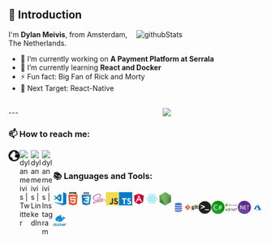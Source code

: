 ## 👋 Introduction

<img align="right" alt="githubStats" width="50%" src="https://github-readme-stats.vercel.app/api?username=dylanmeivis&show_icons=true&hide=stars&count_private=true&theme=prussian">

I'm **Dylan Meivis**, from Amsterdam, The Netherlands.

-   🔭 I’m currently working on **A Payment Platform at Serrala**
-   🌱 I’m currently learning **React and Docker**
-   ⚡ Fun fact: Big Fan of Rick and Morty
-   🎯 Next Target: React-Native

<br />
---

<img align='right' src='https://octodex.github.com/images/daftpunktocat-thomas.gif' width='200"'>

### 📫 How to reach me:
[<img align="left" alt="dylanmeivis.com" width="22px" src="https://raw.githubusercontent.com/iconic/open-iconic/master/svg/globe.svg" />][website]
[<img align="left" alt="dylanmeivis | Twitter" width="22px" src="https://cdn.jsdelivr.net/npm/simple-icons@v3/icons/twitter.svg" />][twitter]
[<img align="left" alt="dylanmeivis | LinkedIn" width="22px" src="https://cdn.jsdelivr.net/npm/simple-icons@v3/icons/linkedin.svg" />][linkedin]
[<img align="left" alt="dylanmeivis | Instagram" width="22px" src="https://cdn.jsdelivr.net/npm/simple-icons@v3/icons/instagram.svg" />][instagram]

<br />

### 📚 Languages and Tools:

<img align="left" alt="Visual Studio Code" width="26px" src="https://raw.githubusercontent.com/github/explore/80688e429a7d4ef2fca1e82350fe8e3517d3494d/topics/visual-studio-code/visual-studio-code.png" />
<img align="left" alt="HTML5" width="26px" src="https://raw.githubusercontent.com/github/explore/80688e429a7d4ef2fca1e82350fe8e3517d3494d/topics/html/html.png" />
<img align="left" alt="CSS3" width="26px" src="https://raw.githubusercontent.com/github/explore/80688e429a7d4ef2fca1e82350fe8e3517d3494d/topics/css/css.png" />
<img align="left" alt="Sass" width="26px" src="https://raw.githubusercontent.com/github/explore/80688e429a7d4ef2fca1e82350fe8e3517d3494d/topics/sass/sass.png" />
<img align="left" alt="JavaScript" width="26px" src="https://raw.githubusercontent.com/github/explore/80688e429a7d4ef2fca1e82350fe8e3517d3494d/topics/javascript/javascript.png" />
<img align="left" alt="Typescript" width="26px" src="https://raw.githubusercontent.com/github/explore/80688e429a7d4ef2fca1e82350fe8e3517d3494d/topics/typescript/typescript.png" />
<img align="left" alt="Angular" width="26px" src="https://raw.githubusercontent.com/github/explore/80688e429a7d4ef2fca1e82350fe8e3517d3494d/topics/angular/angular.png" />
<img align="left" alt="React" width="26px" src="https://raw.githubusercontent.com/github/explore/80688e429a7d4ef2fca1e82350fe8e3517d3494d/topics/react/react.png" />
<img align="left" alt="Node.js" width="26px" src="https://raw.githubusercontent.com/github/explore/80688e429a7d4ef2fca1e82350fe8e3517d3494d/topics/nodejs/nodejs.png" />

<br />

<img align="left" alt="SQL" width="26px" src="https://raw.githubusercontent.com/github/explore/80688e429a7d4ef2fca1e82350fe8e3517d3494d/topics/sql/sql.png" />
<img align="left" alt="Git" width="26px" src="https://raw.githubusercontent.com/github/explore/80688e429a7d4ef2fca1e82350fe8e3517d3494d/topics/git/git.png" />
<img align="left" alt="Terminal" width="26px" src="https://raw.githubusercontent.com/github/explore/80688e429a7d4ef2fca1e82350fe8e3517d3494d/topics/terminal/terminal.png" />
<img align="left" alt="Csharp" width="26px" src="https://raw.githubusercontent.com/github/explore/80688e429a7d4ef2fca1e82350fe8e3517d3494d/topics/csharp/csharp.png" />
<img align="left" alt="aspnet" width="26px" src="https://raw.githubusercontent.com/github/explore/80688e429a7d4ef2fca1e82350fe8e3517d3494d/topics/aspnet/aspnet.png" />
<img align="left" alt="dotnet" width="26px" src="https://raw.githubusercontent.com/github/explore/80688e429a7d4ef2fca1e82350fe8e3517d3494d/topics/dotnet/dotnet.png" />
<img align="left" alt="azure" width="26px" src="https://raw.githubusercontent.com/github/explore/80688e429a7d4ef2fca1e82350fe8e3517d3494d/topics/azure/azure.png" />
<img align="left" alt="docker" width="26px" src="https://raw.githubusercontent.com/github/explore/80688e429a7d4ef2fca1e82350fe8e3517d3494d/topics/docker/docker.png" />



[website]: https://dylanmeivis.com
[twitter]: https://twitter.com/dylanmeivis
[instagram]: https://instagram.com/dylanmeivis
[linkedin]: https://www.linkedin.com/in/dylan-meivis
